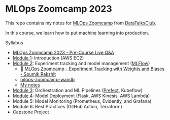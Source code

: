 # MLOps Zoomcamp 2023

This repo contains my notes for [MLOps Zoomcamp](https://github.com/DataTalksClub/mlops-zoomcamp)
from [DataTalksClub](https://datatalks.club/).

In this course, we learn how to put machine learning into production.

Syllabus

* [MLOps Zoomcamp 2023 - Pre-Course Live Q&A](https://www.youtube.com/watch?v=o34Q_61iA4Y)
* [Module 1](module1.md): Introduction (AWS EC2)
* [Module 2](module2.md): Experiment tracking and model management ([MLFlow](https://mlflow.org/))
    * :movie_camera: [MLOps Zoomcamp - Experiment Tracking with Weights and Biases - Soumik Rakshit](https://www.youtube.com/watch?v=yNyqFMwEyL4)
    * [mlops-zoomcamp-wandb](https://github.com/soumik12345/mlops-zoomcamp-wandb)
    * [My notes](wandb.md)
* [Module 3](module3.md): Orchestration and ML Pipelines ([Prefect](https://www.prefect.io/), Kubeflow)
* [Module 4](module4.md): Model Deployment (Flask, AWS Kinesis, AWS Lambda)
* Module 5: Model Monitoring (Prometheus, Evidently, and Grafana)
* Module 6: Best Practices (GitHub Action, Terraform)
* Capstone Project
